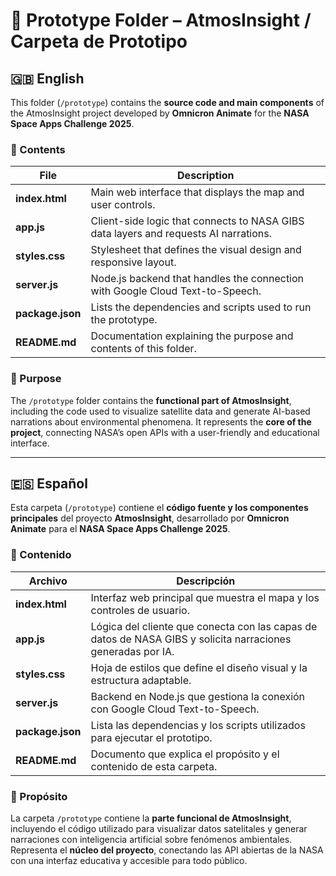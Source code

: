 # 📁 Prototype Folder – AtmosInsight / Carpeta de Prototipo

## 🇬🇧 English

This folder (`/prototype`) contains the **source code and main components** of the AtmosInsight project developed by **Omnicron Animate** for the **NASA Space Apps Challenge 2025**.

### 📄 Contents

| File | Description |
|------|--------------|
| **index.html** | Main web interface that displays the map and user controls. |
| **app.js** | Client-side logic that connects to NASA GIBS data layers and requests AI narrations. |
| **styles.css** | Stylesheet that defines the visual design and responsive layout. |
| **server.js** | Node.js backend that handles the connection with Google Cloud Text-to-Speech. |
| **package.json** | Lists the dependencies and scripts used to run the prototype. |
| **README.md** | Documentation explaining the purpose and contents of this folder. |

### 🧩 Purpose

The `/prototype` folder contains the **functional part of AtmosInsight**, including the code used to visualize satellite data and generate AI-based narrations about environmental phenomena.
It represents the **core of the project**, connecting NASA’s open APIs with a user-friendly and educational interface.

---

## 🇪🇸 Español

Esta carpeta (`/prototype`) contiene el **código fuente y los componentes principales** del proyecto **AtmosInsight**, desarrollado por **Omnicron Animate** para el **NASA Space Apps Challenge 2025**.

### 📄 Contenido

| Archivo | Descripción |
|----------|-------------|
| **index.html** | Interfaz web principal que muestra el mapa y los controles de usuario. |
| **app.js** | Lógica del cliente que conecta con las capas de datos de NASA GIBS y solicita narraciones generadas por IA. |
| **styles.css** | Hoja de estilos que define el diseño visual y la estructura adaptable. |
| **server.js** | Backend en Node.js que gestiona la conexión con Google Cloud Text-to-Speech. |
| **package.json** | Lista las dependencias y los scripts utilizados para ejecutar el prototipo. |
| **README.md** | Documento que explica el propósito y el contenido de esta carpeta. |

### 🧩 Propósito

La carpeta `/prototype` contiene la **parte funcional de AtmosInsight**, incluyendo el código utilizado para visualizar datos satelitales y generar narraciones con inteligencia artificial sobre fenómenos ambientales.
Representa el **núcleo del proyecto**, conectando las API abiertas de la NASA con una interfaz educativa y accesible para todo público.
